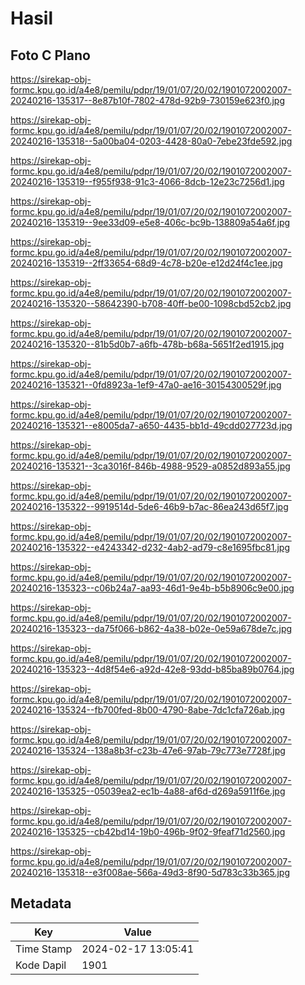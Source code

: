 # Hasil

## Foto C Plano

https://sirekap-obj-formc.kpu.go.id/a4e8/pemilu/pdpr/19/01/07/20/02/1901072002007-20240216-135317--8e87b10f-7802-478d-92b9-730159e623f0.jpg

https://sirekap-obj-formc.kpu.go.id/a4e8/pemilu/pdpr/19/01/07/20/02/1901072002007-20240216-135318--5a00ba04-0203-4428-80a0-7ebe23fde592.jpg

https://sirekap-obj-formc.kpu.go.id/a4e8/pemilu/pdpr/19/01/07/20/02/1901072002007-20240216-135319--f955f938-91c3-4066-8dcb-12e23c7256d1.jpg

https://sirekap-obj-formc.kpu.go.id/a4e8/pemilu/pdpr/19/01/07/20/02/1901072002007-20240216-135319--9ee33d09-e5e8-406c-bc9b-138809a54a6f.jpg

https://sirekap-obj-formc.kpu.go.id/a4e8/pemilu/pdpr/19/01/07/20/02/1901072002007-20240216-135319--2ff33654-68d9-4c78-b20e-e12d24f4c1ee.jpg

https://sirekap-obj-formc.kpu.go.id/a4e8/pemilu/pdpr/19/01/07/20/02/1901072002007-20240216-135320--58642390-b708-40ff-be00-1098cbd52cb2.jpg

https://sirekap-obj-formc.kpu.go.id/a4e8/pemilu/pdpr/19/01/07/20/02/1901072002007-20240216-135320--81b5d0b7-a6fb-478b-b68a-5651f2ed1915.jpg

https://sirekap-obj-formc.kpu.go.id/a4e8/pemilu/pdpr/19/01/07/20/02/1901072002007-20240216-135321--0fd8923a-1ef9-47a0-ae16-30154300529f.jpg

https://sirekap-obj-formc.kpu.go.id/a4e8/pemilu/pdpr/19/01/07/20/02/1901072002007-20240216-135321--e8005da7-a650-4435-bb1d-49cdd027723d.jpg

https://sirekap-obj-formc.kpu.go.id/a4e8/pemilu/pdpr/19/01/07/20/02/1901072002007-20240216-135321--3ca3016f-846b-4988-9529-a0852d893a55.jpg

https://sirekap-obj-formc.kpu.go.id/a4e8/pemilu/pdpr/19/01/07/20/02/1901072002007-20240216-135322--9919514d-5de6-46b9-b7ac-86ea243d65f7.jpg

https://sirekap-obj-formc.kpu.go.id/a4e8/pemilu/pdpr/19/01/07/20/02/1901072002007-20240216-135322--e4243342-d232-4ab2-ad79-c8e1695fbc81.jpg

https://sirekap-obj-formc.kpu.go.id/a4e8/pemilu/pdpr/19/01/07/20/02/1901072002007-20240216-135323--c06b24a7-aa93-46d1-9e4b-b5b8906c9e00.jpg

https://sirekap-obj-formc.kpu.go.id/a4e8/pemilu/pdpr/19/01/07/20/02/1901072002007-20240216-135323--da75f066-b862-4a38-b02e-0e59a678de7c.jpg

https://sirekap-obj-formc.kpu.go.id/a4e8/pemilu/pdpr/19/01/07/20/02/1901072002007-20240216-135323--4d8f54e6-a92d-42e8-93dd-b85ba89b0764.jpg

https://sirekap-obj-formc.kpu.go.id/a4e8/pemilu/pdpr/19/01/07/20/02/1901072002007-20240216-135324--fb700fed-8b00-4790-8abe-7dc1cfa726ab.jpg

https://sirekap-obj-formc.kpu.go.id/a4e8/pemilu/pdpr/19/01/07/20/02/1901072002007-20240216-135324--138a8b3f-c23b-47e6-97ab-79c773e7728f.jpg

https://sirekap-obj-formc.kpu.go.id/a4e8/pemilu/pdpr/19/01/07/20/02/1901072002007-20240216-135325--05039ea2-ec1b-4a88-af6d-d269a5911f6e.jpg

https://sirekap-obj-formc.kpu.go.id/a4e8/pemilu/pdpr/19/01/07/20/02/1901072002007-20240216-135325--cb42bd14-19b0-496b-9f02-9feaf71d2560.jpg

https://sirekap-obj-formc.kpu.go.id/a4e8/pemilu/pdpr/19/01/07/20/02/1901072002007-20240216-135318--e3f008ae-566a-49d3-8f90-5d783c33b365.jpg


## Metadata

| Key        | Value               |
| ---------- | ------------------- |
| Time Stamp | 2024-02-17 13:05:41 |
| Kode Dapil | 1901                |



